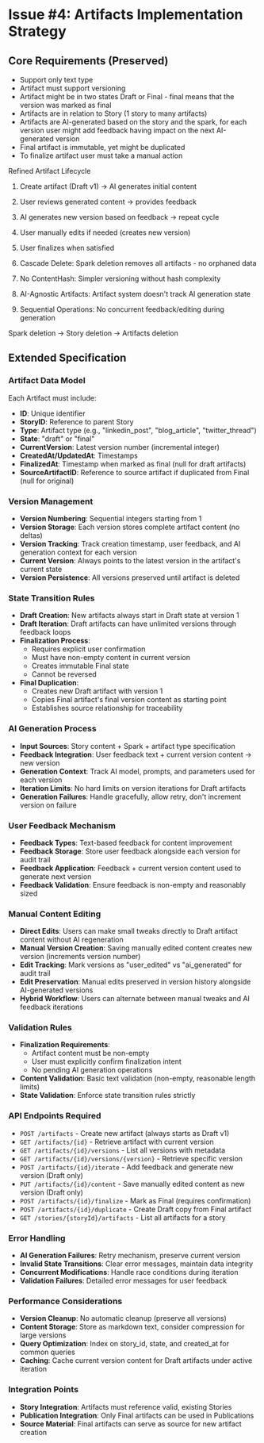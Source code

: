 # Issue #4: Artifacts Implementation Strategy

## Core Requirements (Preserved)
- Support only text type
- Artifact must support versioning
- Artifact might be in two states Draft or Final - final means that the version was marked as final
- Artifacts are in relation to Story (1 story to many artifacts)
- Artifacts are AI-generated based on the story and the spark, for each version user might add feedback having impact on the next AI-generated version
- Final artifact is immutable, yet might be duplicated
- To finalize artifact user must take a manual action


Refined Artifact Lifecycle

1. Create artifact (Draft v1) → AI generates initial content
2. User reviews generated content → provides feedback
3. AI generates new version based on feedback → repeat cycle
4. User manually edits if needed (creates new version)
5. User finalizes when satisfied


1. Cascade Delete: Spark deletion removes all artifacts - no orphaned data
2. No ContentHash: Simpler versioning without hash complexity
3. AI-Agnostic Artifacts: Artifact system doesn't track AI generation state
4. Sequential Operations: No concurrent feedback/editing during generation

Spark deletion → Story deletion → Artifacts deletion

## Extended Specification

### Artifact Data Model
Each Artifact must include:
- **ID**: Unique identifier
- **StoryID**: Reference to parent Story
- **Type**: Artifact type (e.g., "linkedin_post", "blog_article", "twitter_thread")
- **State**: "draft" or "final"
- **CurrentVersion**: Latest version number (incremental integer)
- **CreatedAt/UpdatedAt**: Timestamps
- **FinalizedAt**: Timestamp when marked as final (null for draft artifacts)
- **SourceArtifactID**: Reference to source artifact if duplicated from Final (null for original)

### Version Management
- **Version Numbering**: Sequential integers starting from 1
- **Version Storage**: Each version stores complete artifact content (no deltas)
- **Version Tracking**: Track creation timestamp, user feedback, and AI generation context for each version
- **Current Version**: Always points to the latest version in the artifact's current state
- **Version Persistence**: All versions preserved until artifact is deleted

### State Transition Rules
- **Draft Creation**: New artifacts always start in Draft state at version 1
- **Draft Iteration**: Draft artifacts can have unlimited versions through feedback loops
- **Finalization Process**:
  - Requires explicit user confirmation
  - Must have non-empty content in current version
  - Creates immutable Final state
  - Cannot be reversed
- **Final Duplication**: 
  - Creates new Draft artifact with version 1
  - Copies Final artifact's final version content as starting point
  - Establishes source relationship for traceability

### AI Generation Process
- **Input Sources**: Story content + Spark + artifact type specification
- **Feedback Integration**: User feedback text + current version content → new version
- **Generation Context**: Track AI model, prompts, and parameters used for each version
- **Iteration Limits**: No hard limits on version iterations for Draft artifacts
- **Generation Failures**: Handle gracefully, allow retry, don't increment version on failure

### User Feedback Mechanism
- **Feedback Types**: Text-based feedback for content improvement
- **Feedback Storage**: Store user feedback alongside each version for audit trail
- **Feedback Application**: Feedback + current version content used to generate next version
- **Feedback Validation**: Ensure feedback is non-empty and reasonably sized

### Manual Content Editing
- **Direct Edits**: Users can make small tweaks directly to Draft artifact content without AI regeneration
- **Manual Version Creation**: Saving manually edited content creates new version (increments version number)
- **Edit Tracking**: Mark versions as "user_edited" vs "ai_generated" for audit trail
- **Edit Preservation**: Manual edits preserved in version history alongside AI-generated versions
- **Hybrid Workflow**: Users can alternate between manual tweaks and AI feedback iterations

### Validation Rules
- **Finalization Requirements**:
  - Artifact content must be non-empty
  - User must explicitly confirm finalization intent
  - No pending AI generation operations
- **Content Validation**: Basic text validation (non-empty, reasonable length limits)
- **State Validation**: Enforce state transition rules strictly

### API Endpoints Required
- `POST /artifacts` - Create new artifact (always starts as Draft v1)
- `GET /artifacts/{id}` - Retrieve artifact with current version
- `GET /artifacts/{id}/versions` - List all versions with metadata
- `GET /artifacts/{id}/versions/{version}` - Retrieve specific version
- `POST /artifacts/{id}/iterate` - Add feedback and generate new version (Draft only)
- `PUT /artifacts/{id}/content` - Save manually edited content as new version (Draft only)
- `POST /artifacts/{id}/finalize` - Mark as Final (requires confirmation)
- `POST /artifacts/{id}/duplicate` - Create Draft copy from Final artifact
- `GET /stories/{storyId}/artifacts` - List all artifacts for a story

### Error Handling
- **AI Generation Failures**: Retry mechanism, preserve current version
- **Invalid State Transitions**: Clear error messages, maintain data integrity
- **Concurrent Modifications**: Handle race conditions during iteration
- **Validation Failures**: Detailed error messages for user feedback

### Performance Considerations
- **Version Cleanup**: No automatic cleanup (preserve all versions)
- **Content Storage**: Store as markdown text, consider compression for large versions
- **Query Optimization**: Index on story_id, state, and created_at for common queries
- **Caching**: Cache current version content for Draft artifacts under active iteration

### Integration Points
- **Story Integration**: Artifacts must reference valid, existing Stories
- **Publication Integration**: Only Final artifacts can be used in Publications
- **Source Material**: Final artifacts can serve as source for new artifact creation